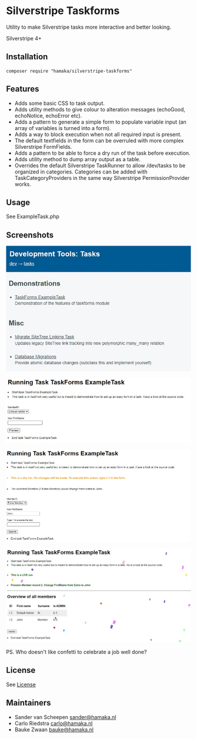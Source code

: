 # Silverstripe Taskforms

Utility to make Silverstripe tasks more interactive and better looking.

Silverstripe 4+

## Installation
```
composer require "hamaka/silverstripe-taskforms"
```

## Features
 * Adds some basic CSS to task output.
 * Adds utility methods to give colour to alteration messages (echoGood, echoNotice, echoError etc).
 * Adds a pattern to generate a simple form to populate variable input (an array of variables is turned into a form).
 * Adds a way to block execution when not all required input is present.
 * The default textfields in the form can be overruled with more complex Silverstripe FormFields.
 * Adds a pattern to be able to force a dry run of the task before execution.
 * Adds utility method to dump array output as a table.
 * Overrides the default Silverstripe TaskRunner to allow /dev/tasks to be organized in categories. Categories can be added with TaskCategoryProviders in the same way Silverstripe PermissionProvider works.

## Usage
See ExampleTask.php

## Screenshots
![](/docs/images/screen_tasks_categories.jpg?raw=true "/dev/tasks can be organized with categories")

![](/docs/images/screen_task_simple_form.jpg?raw=true "Add a pattern to generate a simple form to populate variable input (an array of variables is turned into a form)")

![](/docs/images/screen_task_dry_run.jpg?raw=true "Add a pattern to be able to force a dry run of the task before execution")

![](/docs/images/screen_task_table.jpg?raw=true "Adds utility method to dump array output as a table")

PS. Who doesn't like confetti to celebrate a job well done?

## License
See [License](license.md)

## Maintainers
 * Sander van Scheepen <sander@hamaka.nl>
 * Carlo Riedstra <carlo@hamaka.nl>
 * Bauke Zwaan <bauke@hamaka.nl>
